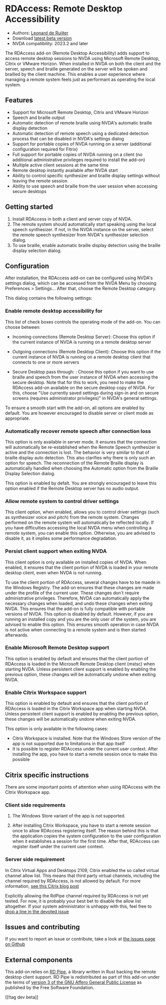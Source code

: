 # RDAccess: Remote Desktop Accessibility

* Authors: [Leonard de Ruijter][1]
* Download [latest beta version][2]
* NVDA compatibility: 2023.2 and later

The RDAccess add-on (Remote Desktop Accessibility) adds support to access remote desktop sessions to NVDA using Microsoft Remote Desktop, Citrix or VMware Horizon.
When installed in NVDA on both the client and the server, speech and braille generated on the server will be spoken and brailled by the client machine.
This enables a user experience where managing a remote system feels just as performant as operating the local system.

## Features

* Support for Microsoft Remote Desktop, Citrix and VMware Horizon
* Speech and braille output
* Automatic detection of remote braille using NVDA's automatic braille display detection
* Automatic detection of remote speech using a dedicated detection process that can be disabled in NVDA's settings dialog
* Support for portable copies of NVDA running on a server (additional configuration required for Fitrix)
* Full support for portable copies of NVDA running on a client (no additional administrative privileges required to install the add-on)
* Multiple active client sessions at the same time
* Remote desktop instantly available after NVDA start
* Ability to control specific synthesizer and braille display settings without leaving the remote session
* Ability to use speech and braille from the user session when accessing secure desktops

## Getting started

1. Install RDAccess in both a client and server copy of NVDA.
1. The remote system should automatically start speaking using the local speech synthesizer. If not, in the NVDA instance on the server, select the remote speech synthesizer from NVDA"s synthesizer selection dialog.
1. To use braille, enable automatic braille display detection using the braille display selection dialog.

## Configuration

After installation, the RDAccess add-on can be configured using NVDA's settings dialog, which can be accessed from the NVDA Menu by choosing Preferences > Settings...
After that, choose the Remote Desktop category.

This dialog contains the following settings:

### Enable remote desktop accessibility for

This list of check boxes controls the operating mode of the add-on. You can choose between:

* Incoming connections (Remote Desktop Server): Choose this option if the current instance of NVDA is running on a remote desktop server

* Outgoing connections (Remote Desktop Client): Choose this option if the current instance of NVDA is running on a remote desktop client that connects to one or more servers

* Secure Desktop pass through: : Choose this option if you want to use braille and speech from the user instance of NVDA when accessing the secure desktop. Note that for this to work, you need to make the RDAccess add-on available on the secure desktop copy of NVDA. For this, choose "Use currently saved settings during sign-in and on secure screens (requires administrator privileges)" in NVDA's general settings.

To ensure a smooth start with the add-on, all options are enabled by default. You are however encouraged to disable server or client mode as appropriate.

### Automatically recover remote speech after connection loss

This option is only available in server mode. It ensures that the connection will automatically be re-established when the Remote Speech synthesizer is active and the connection is lost.
The behavior is very similar to that of braille display auto detection.
This also clarifies why there is only such an option for speech.
The reconnection of the Remote Braille display is automatically handled when choosing the Automatic option from the Braille Display Selection dialog.

This option is enabled by defalt. You are strongly encouraged to leave this option enabled if the Remote Desktop server has no audio output.

### Allow remote system to control driver settings

This client option, when enabled, allows you to control driver settings (such as synthesizer voice and pitch) from the remote system.
Changes performed on the remote system will automatically be reflected locally.
If you have difficulties accessing the local NVDA menu when controlling a remote system, you can enable this option.
Otherwise, you are advised to disable it, as it implies some performance degradation.

### Persist client support when exiting NVDA

This client option is only available on installed copies of NVDA.
When enabled, it ensures that the client portion of NVDA is loaded in your remote desktop client, even when NVDA is not running.

To use the client portion of RDAccess, several changes have to be maede in the Windows Registry.
The add-on ensures that these changes are made under the profile of the current user.
These changes don't require administrative privileges.
Therefore, NVDA can automatically apply the necessary changes when loaded, and undo these changes when exiting NVDA.
This ensures that the add-on is fully compatible with portable versions of NVDA.
This option is disabled by default.
However, if you are running an installed copy and you are the only user of the system, you are advised to enable this option.
This ensures smooth operation in case NVDA is not active when connecting to a remote system and is then started afterwards.

### Enable Microsoft Remote Desktop support

This option is enabled by default and ensures that the client portion of RDAccess is loaded in the Microsoft Remote Desktop client (mstsc) when starting NVDA.
Unless persistent client support is enabled by enabling the previous option, these changes will be automatically undone when exiting NVDA.

### Enable Citrix Workspace support

This option is enabled by default and ensures that the client portion of RDAccess is loaded in the Citrix Workspace app when starting NVDA.
Unless persistent client support is enabled by enabling the previous option, these changes will be automatically undone when exiting NVDA.

This option is only available in the following cases:

* Citrix Workspace is installed. Note that the Windows Store version of the app is not supported due to limitations in that app itself
* It is possible to register RDAccess under the current user context. After installing the app, you have to start a remote session once to make this possible

## Citrix specific instructions

There are some important points of attention when using RDAccess with the Citrix Workspace app.

### Client side requirements

1. The Windows Store variant of the app is *not* supported.

2. After installing Citrix Workspace, you have to start a remote session once to allow RDAccess registering itself. The reason behind this is that the application copies the system configuration to the user configuration when it establishes a session for the first time. After that, RDAccess can register itself under the current user context.

### Server side requirement

In Citrix Virtual Apps and Desktops 2109, Citrix enabled the so called virtual channel allow list. This means that third party virtual channels, including the channel required by RDAccess, is not allowed by default. For more information, [see this Citrix blog post](https://www.citrix.com/blogs/2021/10/14/virtual-channel-allow-list-now-enabled-by-default/)

Explicitly allowing the RdPipe channel required by RDAccess is not yet tested. For now, it is probably your best bet to disable the allow list altogether. If your system administrator is unhappy with this, feel free to [drop a line in the devoted issue][3]

## Issues and contributing

If you want to report an issue or contribute, take a look at [the issues page on Github][3]

## External components

This add-on relies on [RD Pipe][4], a library written in Rust backing the remote desktop client support.
RD Pipe is redistributed as part of this add-on under the terms of [version 3 of the GNU Affero General Public License][5] as
published by the Free Software Foundation.

[[!tag dev beta]]

[1]: https://github.com/leonardder/

[2]: https://www.nvaccess.org/addonStore/legacy?file=rdAccess-beta

[3]: https://github.com/leonardder/rdAccess/issues

[4]: https://github.com/leonardder/rd_pipe-rs

[5]: https://github.com/leonardder/rd_pipe-rs/blob/master/LICENSE
